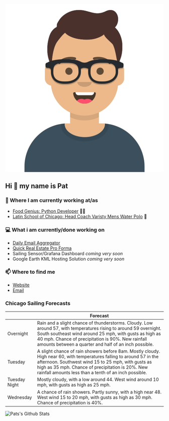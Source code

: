 [![Social banner for p-j-falconer](https://raw.githubusercontent.com/P-J-FALCONER/P-J-FALCONER/master/assets/avataaars.svg)](https://patfalconer.com/)
## Hi :wave: my name is Pat

### 💼 Where I am currently working at/as
- [Food Genius: Python Developer](https://getfoodgenius.com/) 🍔🐍
- [Latin School of Chicago: Head Coach Varisty Mens Water Polo](https://www.latinschool.org/) 🤽


### 💻 What i am currently/done working on
 - [Daily Email Aggregator](https://github.com/P-J-FALCONER/dott_daily_mail)
 - [Quick Real Estate Pro Forma](https://github.com/P-J-FALCONER/henry)
 - Sailing Sensor/Grafana Dashboard *coming very soon*
 - Google Earth KML Hosting Solution *coming very soon*

### 📫 Where to find me
 - [Website](https://patfalconer.com/)
 - [Email](mailto:patrick.j.falconer@gmail.com)


### Chicago Sailing Forecasts
|   | Forecast  |
|---|---|
| Overnight | Rain and a slight chance of thunderstorms. Cloudy. Low around 57, with temperatures rising to around 59 overnight. South southeast wind around 25 mph, with gusts as high as 40 mph. Chance of precipitation is 90%. New rainfall amounts between a quarter and half of an inch possible. |
| Tuesday | A slight chance of rain showers before 8am. Mostly cloudy. High near 60, with temperatures falling to around 57 in the afternoon. Southwest wind 15 to 25 mph, with gusts as high as 35 mph. Chance of precipitation is 20%. New rainfall amounts less than a tenth of an inch possible. |
| Tuesday Night | Mostly cloudy, with a low around 44. West wind around 10 mph, with gusts as high as 25 mph. |
| Wednesday | A chance of rain showers. Partly sunny, with a high near 48. West wind 15 to 20 mph, with gusts as high as 30 mph. Chance of precipitation is 40%. |

![Pats's Github Stats](https://github-readme-stats.vercel.app/api?username=p-j-falconer&show_icons=true&theme=radical)
